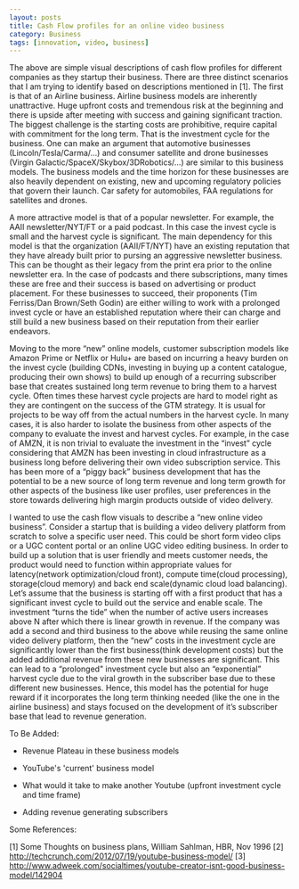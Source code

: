 ```yaml
---
layout: posts
title: Cash Flow profiles for an online video business
category: Business
tags: [innovation, video, business]
---
```


The above are simple visual descriptions of cash flow profiles for different companies as they startup their business. There are three distinct scenarios that I am trying to identify based on descriptions mentioned in [1]. The first is that of an Airline business. Airline business models are inherently unattractive. Huge upfront costs and tremendous risk at the beginning and there is upside after meeting with success and gaining significant traction. The biggest challenge is the starting costs are prohibitive, require capital with commitment for the long term. That is the investment cycle for the business. One can make an argument that automotive businesses (Lincoln/Tesla/Carma/…) and consumer satellite and drone businesses (Virgin Galactic/SpaceX/Skybox/3DRobotics/…) are similar to this business models. The business models and the time horizon for these businesses are also heavily dependent on existing, new and upcoming regulatory policies that govern their launch. Car safety for automobiles, FAA regulations for satellites and drones.

A more attractive model is that of a popular newsletter. For example, the AAII newsletter/NYT/FT or a paid podcast. In this case the invest cycle is small and the harvest cycle is significant. The main dependency for this model is that the organization (AAII/FT/NYT) have an existing reputation that they have already built prior to pursing an aggressive newsletter business. This can be thought as their legacy from the print era prior to the online newsletter era. In the case of podcasts and there subscriptions, many times these are free and their success is based on advertising or product placement. For these businesses to succeed, their proponents (Tim Ferriss/Dan Brown/Seth Godin) are either willing to work with a prolonged invest cycle or have an established reputation where their can charge and still build a new business based on their reputation from their earlier endeavors.

Moving to the more “new” online models, customer subscription models like Amazon Prime or Netflix or Hulu+ are based on incurring a heavy burden on the invest cycle (building CDNs, investing in buying up a content catalogue, producing their own shows) to build up enough of a recurring subscriber base that creates sustained long term revenue to bring them to a harvest cycle. Often times these harvest cycle projects are hard to model right as they are contingent on the success of the GTM strategy. It is usual for projects to be way off from the actual numbers in the harvest cycle. In many cases, it is also harder to isolate the business from other aspects of the company to evaluate the invest and harvest cycles. For example, in the case of AMZN, it is non trivial to evaluate the investment in the “invest” cycle considering that AMZN has been investing in cloud infrastructure as a business long before delivering their own video subscription service. This has been more of a “piggy back” business development that has the potential to be a new source of long term revenue and long term growth for other aspects of the business like user profiles, user preferences in the store towards delivering high margin products outside of video delivery.

I wanted to use the cash flow visuals to describe a “new online video business”. Consider a startup that is building a video delivery platform from scratch to solve a specific user need. This could be short form video clips or a UGC content portal or an online UGC video editing business. In order to build up a solution that is user friendly and meets customer needs, the product would need to function within appropriate values for latency(network optimization/cloud front), compute time(cloud processing), storage(cloud memory) and back end scale(dynamic cloud load balancing). Let’s assume that the business is starting off with a first product that has a significant invest cycle to build out the service and enable scale. The investment “turns the tide” when the number of active users increases above N after which there is linear growth in revenue. If the company was add a second and third business to the above while reusing the same online video delivery platform, then the “new” costs in the investment cycle are significantly lower than the first business(think development costs) but the added additional revenue from these new businesses are significant. This can lead to a “prolonged" investment cycle but also an “exponential” harvest cycle due to the viral growth in the subscriber base due to these different new businesses. Hence, this model has the potential for huge reward if it incorporates the long term thinking needed (like the one in the airline business) and stays focused on the development of it’s subscriber base that lead to revenue generation.

To Be Added:

- Revenue Plateau in these business models

- YouTube's 'current' business model

- What would it take to make another Youtube (upfront investment cycle and time frame)

- Adding revenue generating subscribers

Some References:

[1] Some Thoughts on business plans, William Sahlman, HBR, Nov 1996
[2] http://techcrunch.com/2012/07/19/youtube-business-model/
[3] http://www.adweek.com/socialtimes/youtube-creator-isnt-good-business-model/142904

